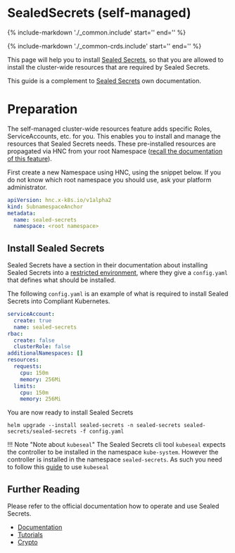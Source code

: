 SealedSecrets (self-managed)
===========

{%
   include-markdown './_common.include'
   start='<!--disclaimer-start-->'
   end='<!--disclaimer-end-->'
%}

{%
   include-markdown './_common-crds.include'
   start='<!--disclaimer-start-->'
   end='<!--disclaimer-end-->'
%}

This page will help you to install [Sealed Secrets](https://github.com/bitnami-labs/sealed-secrets), so that you are allowed to install the cluster-wide resources that are required by Sealed Secrets.

This guide is a complement to [Sealed Secrets](https://github.com/bitnami-labs/sealed-secrets/tree/v0.23.1) own documentation.

# Preparation

The self-managed cluster-wide resources feature adds specific Roles, ServiceAccounts, etc. for you.
This enables you to install and manage the resources that Sealed Secrets needs.
These pre-installed resources are propagated via HNC from your root Namespace ([recall the documentation of this feature](../namespaces.md)).

First create a new Namespace using HNC, using the snippet below.
If you do not know which root namespace you should use, ask your platform administrator.

```yaml
apiVersion: hnc.x-k8s.io/v1alpha2
kind: SubnamespaceAnchor
metadata:
  name: sealed-secrets
  namespace: <root namespace>
```

## Install Sealed Secrets

Sealed Secrets have a section in their documentation about installing Sealed Secrets into a [restricted environment](https://github.com/bitnami-labs/sealed-secrets/tree/v0.23.1#helm-chart-on-a-restricted-environment), where they give a `config.yaml` that defines what should be installed.

The following `config.yaml` is an example of what is required to install Sealed Secrets into Compliant Kubernetes.

```yaml
serviceAccount:
  create: true
  name: sealed-secrets
rbac:
  create: false
  clusterRole: false
additionalNamespaces: []
resources:
  requests:
    cpu: 150m
    memory: 256Mi
  limits:
    cpu: 150m
    memory: 256Mi
```

You are now ready to install Sealed Secrets

```console
helm upgrade --install sealed-secrets -n sealed-secrets sealed-secrets/sealed-secrets -f config.yaml
```

!!! Note "Note about `kubeseal`"
    The Sealed Secrets cli tool `kubeseal` expects the controller to be installed in the namespace `kube-system`.
    However the controller is installed in the namespace `sealed-secrets`.
    As such you need to follow this [guide](https://github.com/bitnami-labs/sealed-secrets#how-to-use-kubeseal-if-the-controller-is-not-running-within-the-kube-system-namespace) to use `kubeseal`


## Further Reading

Please refer to the official documentation how to operate and use Sealed Secrets.

- [Documentation](https://github.com/bitnami-labs/sealed-secrets#usage)
- [Tutorials](https://docs.bitnami.com/tutorials/sealed-secrets)
- [Crypto](https://github.com/bitnami-labs/sealed-secrets/blob/main/docs/developer/crypto.md)
